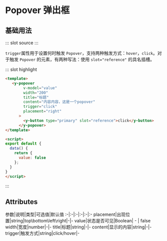 # Popover 弹出框

## 基础用法

<demo-block>
::: slot source
<popover-test1></popover-test1>
:::

`trigger`属性用于设置何时触发 `Popover`，支持两种触发方式：`hover`，`click`。对于触发 `Popover` 的元素，有两种写法：使用 `slot="reference"` 的具名插槽。

::: slot highlight
```html
<template>
   <y-popover
        v-model="value"
        width="200"
        title="标题"
        content="内容内容，这是一个popover"
        trigger="click"
        placement="right"
      >
        <y-button type="primary" slot="reference">click</y-button>
      </y-popover>
</template>

<script>
export default {
  data() {
    return {
      value: false
    };
  }
}
</script>
```
:::
</demo-block>


## Attributes
参数|说明|类型|可选值|默认值
:-|:-|:-|:-|:-|:-
placement|出现位置|string|top\bottom\left\right|-|-
value|状态是否可见|Boolean| - | false
width|宽度|number|-|-
title|标题|string|-|-
content|显示的内容|string|-|-
trigger|触发方式|string|click/hover|-
